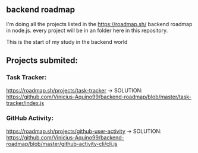 ## backend roadmap

I'm doing all the projects listed in the https://roadmap.sh/ backend roadmap in node.js.
every project will be in an folder here in this repository.

This is the start of my study in the backend world

## Projects submited:

### Task Tracker:
https://roadmap.sh/projects/task-tracker -> SOLUTION: https://github.com/Vinicius-Aquino99/backend-roadmap/blob/master/task-tracker/index.js

### GitHub Activity:
https://roadmap.sh/projects/github-user-activity -> SOLUTION: https://github.com/Vinicius-Aquino99/backend-roadmap/blob/master/github-activity-cli/cli.js